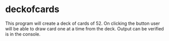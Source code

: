 # deckofcards 
This program will create a deck of cards of 52.
On clicking the button user will be able to draw card one at a time from the deck.
Output can be verified is in the console.

